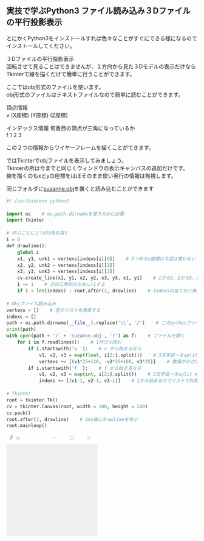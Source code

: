## 実技で学ぶPython3 ファイル読み込み３Dファイルの平行投影表示

とにかくPython3をインストールすれば色々なことがすぐにできる様になるのでインストールしてください。

３Dファイルの平行投影表示  
回転させて見ることはできませんが、１方向から見た３Dモデルの表示だけならTkinterで線を描くだけで簡単に行うことができます。  

ここではobj形式のファイルを使います。  
obj形式のファイルはテキストファイルなので簡単に読むことができます。  

頂点情報  
v (X座標) (Y座標) (Z座標)  

インデックス情報 何番目の頂点が三角になっているか  
f 1 2 3  

この２つの情報からワイヤーフレームを描くことができます。  

ではTkinterでobjファイルを表示してみましょう。  
Tkinterの所は今までと同じくウィンドウの表示キャンバスの追加だけです。  
線を描くのもxとyの座標をほぼそのまま使い奥行の情報は無視します。  

同じフォルダに[suzanne.obj](https://github.com/ebi-cp/docs/blob/master/ebi-programming-magazine/6/suzanne.obj)を置くと読み込むことができます  
```python
#! /usr/bin/env python3

import os    # os.path.dirnameを使うために必要
import tkinter

# 呼ぶごとに１つの3角を描く
i = 0
def drawline():
    global i
    x1, y1, unk1 = vertexs[indexs[i][0]]    # 3つめのz座標は今回は使わない
    x2, y2, unk2 = vertexs[indexs[i][1]]
    x3, y3, unk3 = vertexs[indexs[i][2]]
    cv.create_line(x1, y1, x2, y2, x3, y3, x1, y1)    # 1から2、2から3、最後3から1へ線を描いて閉じている
    i += 1    # 次の三角形のために+1する
    if i < len(indexs) : root.after(2, drawline)    # indexsの全ての三角を書き終わるまで自身drawlineを呼び続ける

# Objファイル読み込み
vertexs = []    # 空のリストを用意する
indexs = []
path = os.path.dirname(__file__).replace('\\', '/')    # このpythonファイルのフォルダパス
print(path)
with open(path + '/' + 'suzanne.obj', 'r') as f:    # ファイルを開く
    for i in f.readlines():    # 1行づつ読む
        if i.startswith('v '):    # v から始まるなら
            v1, v2, v3 = map(float, i[2:].split())    # 3文字目～をsplit mapで小数型に
            vertexs += [(v1*25+120, -v2*25+160, v3*25)]    # 数値が小さいので25倍する。あと線の表示位置をずらします。このキャンバスの中心座標が120。 += [] リストを追加する
        if i.startswith('f '):    # f から始まるなら
            v1, v2, v3 = map(int, i[2:].split())    # 3文字目～をsplit mapで整数型に
            indexs += [(v1-1, v2-1, v3-1)]    # 1から始まるのでリストで利用できる用に-1で0からに修正する。 += [] リストを追加する

# Tkinter
root = tkinter.Tk()
cv = tkinter.Canvas(root, width = 240, height = 240)
cv.pack()
root.after(2, drawline)    # 2ms後にdrawlineを呼ぶ
root.mainloop()
```
![Gif](https://raw.githubusercontent.com/ebi-cp/docs/master/ebi-programming-magazine/6/linedraw.gif)